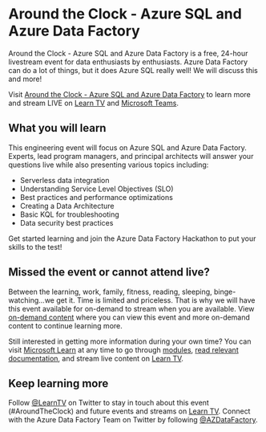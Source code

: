 # Around the Clock - Azure SQL and Azure Data Factory

Around the Clock - Azure SQL and Azure Data Factory is a free, 24-hour livestream event for data enthusiasts by enthusiasts. Azure Data Factory can do a lot of things, but it does Azure SQL really well! We will discuss this and more!

Visit [Around the Clock - Azure SQL and Azure Data Factory](http://aka.ms/aroundtheclock) to learn more and stream LIVE on [Learn TV](http://aka.ms/learntv) and [Microsoft Teams](https://teams.microsoft.com/l/team/19%3a77971b88d0484ecdad36b9582aae3885%40thread.tacv2/conversations?groupId=65d67a73-6ddd-4393-a915-413a1a137802&tenantId=72f988bf-86f1-41af-91ab-2d7cd011db47).

## What you will learn

This engineering event will focus on Azure SQL and Azure Data Factory. Experts, lead program managers, and principal architects will answer your questions live while also presenting various topics including:

- Serverless data integration
- Understanding Service Level Objectives (SLO)
- Best practices and performance optimizations
- Creating a Data Architecture
- Basic KQL for troubleshooting
- Data security best practices

Get started learning and join the Azure Data Factory Hackathon to put your skills to the test!

## Missed the event or cannot attend live?

Between the learning, work, family, fitness, reading, sleeping, binge-watching...we get it. Time is limited and priceless. That is why we will have this event available for on-demand to stream when you are available. View [on-demand content](https://aka.ms/azuresqlandadf) where you can view this event and more on-demand content to continue learning more. 

Still interested in getting more information during your own time? You can visit [Microsoft Learn](https://docs.microsoft.com/en-us/learn/paths/azure-sql-fundamentals/?WT.mc_id=event_aroundtheclock-reg) at any time to go through [modules](https://docs.microsoft.com/en-us/learn/paths/data-integration-scale-azure-data-factory/?WT.mc_id=event_aroundtheclock-reg), [read relevant documentation](https://docs.microsoft.com/en-us/azure/data-factory/introduction?WT.mc_id=event_aroundtheclock-reg), and stream live content on [Learn TV](http://aka.ms/learntv). 

## Keep learning more

Follow [@LearnTV](https://twitter.com/LearnTV) on Twitter to stay in touch about this event (#AroundTheClock) and future events and streams on [Learn TV](http://aka.ms/learntv). Connect with the Azure Data Factory Team on Twitter by following [@AZDataFactory](https://twitter.com/AzDataFactory).
